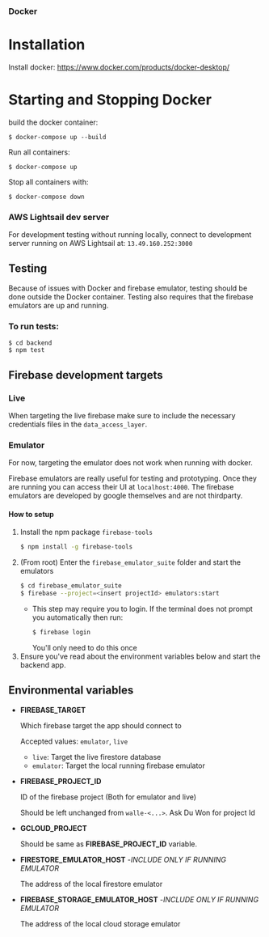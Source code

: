 
### Docker

# Installation

Install docker:
    https://www.docker.com/products/docker-desktop/

# Starting and Stopping Docker

build the docker container:
    
    $ docker-compose up --build

Run all containers:
    
    $ docker-compose up

Stop all containers with:
    
    $ docker-compose down

### AWS Lightsail dev server

For development testing without running locally, connect to development server running on AWS Lightsail at:
    `13.49.160.252:3000`

## Testing
Because of issues with Docker and firebase emulator, testing should be done outside the Docker container.
Testing also requires that the firebase emulators are up and running.

### To run tests:
    $ cd backend
    $ npm test
    

## Firebase development targets
### Live
When targeting the live firebase make sure to include the necessary credentials files in the `data_access_layer`.
### Emulator
For now, targeting the emulator does not work when running with docker. 

Firebase emulators are really useful for testing and prototyping. Once they are running you can access their UI at `localhost:4000`. The firebase emulators are developed by google themselves and are not thirdparty.
#### How to setup
1.  Install the npm package `firebase-tools`
    ```bash
    $ npm install -g firebase-tools
    ```
2.  (From root) Enter the `firebase_emulator_suite` folder and start the emulators
    ```bash
    $ cd firebase_emulator_suite
    $ firebase --project=<insert projectId> emulators:start
    ```
    -   This step may require you to login. If the terminal does not prompt you automatically then run:
        ```bash
        $ firebase login
        ```
        You'll only need to do this once
3.  Ensure you've read about the environment variables below and start the backend app.
## Environmental variables
* **FIREBASE_TARGET**
    
    Which firebase target the app should connect to

    Accepted values: `emulator`, `live`

    * `live`: Target the live firestore database
    * `emulator`: Target the local running firebase emulator 

* **FIREBASE_PROJECT_ID**

    ID of the firebase project (Both for emulator and live)

    Should be left unchanged from `walle-<...>`. Ask Du Won for project Id

* **GCLOUD_PROJECT**

    Should be same as __FIREBASE_PROJECT_ID__ variable.

* **FIRESTORE_EMULATOR_HOST**
    -*INCLUDE ONLY IF RUNNING EMULATOR*

    The address of the local firestore emulator

* **FIREBASE_STORAGE_EMULATOR_HOST**
    -*INCLUDE ONLY IF RUNNING EMULATOR*

    The address of the local cloud storage emulator


